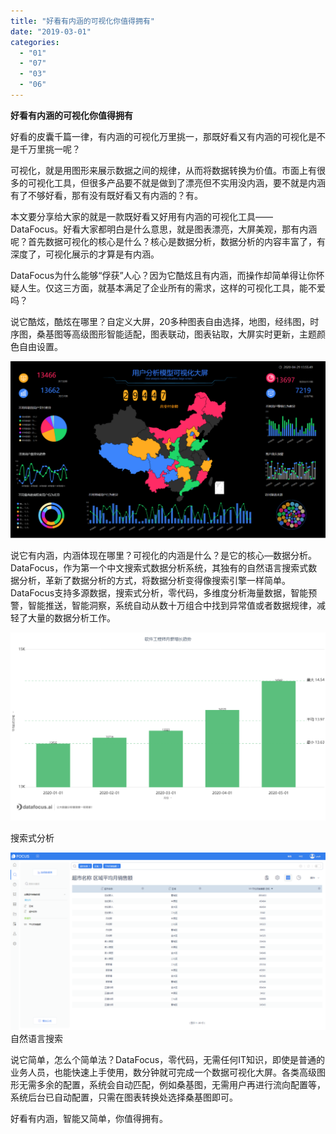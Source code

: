 ```yaml
---
title: "好看有内涵的可视化你值得拥有"
date: "2019-03-01"
categories: 
  - "01"
  - "07"
  - "03"
  - "06"
---
```


**好看有内涵的可视化你值得拥有**

好看的皮囊千篇一律，有内涵的可视化万里挑一，那既好看又有内涵的可视化是不是千万里挑一呢？

可视化，就是用图形来展示数据之间的规律，从而将数据转换为价值。市面上有很多的可视化工具，但很多产品要不就是做到了漂亮但不实用没内涵，要不就是内涵有了不够好看，那有没有既好看又有内涵的？有。

本文要分享给大家的就是一款既好看又好用有内涵的可视化工具——DataFocus。好看大家都明白是什么意思，就是图表漂亮，大屏美观，那有内涵呢？首先数据可视化的核心是什么？核心是数据分析，数据分析的内容丰富了，有深度了，可视化展示的才算是有内涵。

DataFocus为什么能够“俘获”人心？因为它酷炫且有内涵，而操作却简单得让你怀疑人生。仅这三方面，就基本满足了企业所有的需求，这样的可视化工具，能不爱吗？

说它酷炫，酷炫在哪里？自定义大屏，20多种图表自由选择，地图，经纬图，时序图，桑基图等高级图形智能适配，图表联动，图表钻取，大屏实时更新，主题颜色自由设置。

![](images/word-image-51.png)

说它有内涵，内涵体现在哪里？可视化的内涵是什么？是它的核心—数据分析。DataFocus，作为第一个中文搜索式数据分析系统，其独有的自然语言搜索式数据分析，革新了数据分析的方式，将数据分析变得像搜索引擎一样简单。DataFocus支持多源数据，搜索式分析，零代码，多维度分析海量数据，智能预警，智能推送，智能洞察，系统自动从数十万组合中找到异常值或者数据规律，减轻了大量的数据分析工作。

![](images/word-image-52.png)

搜索式分析

![](images/word-image-53.png) 自然语言搜索

说它简单，怎么个简单法？DataFocus，零代码，无需任何IT知识，即使是普通的业务人员，也能快速上手使用，数分钟就可完成一个数据可视化大屏。各类高级图形无需多余的配置，系统会自动匹配，例如桑基图，无需用户再进行流向配置等，系统后台已自动配置，只需在图表转换处选择桑基图即可。

好看有内涵，智能又简单，你值得拥有。
